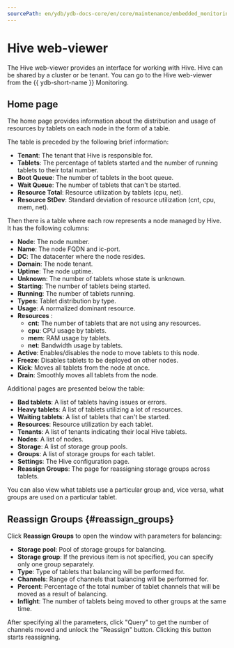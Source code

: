 ```yaml
---
sourcePath: en/ydb/ydb-docs-core/en/core/maintenance/embedded_monitoring/hive.md
---
```

# Hive web-viewer

The Hive web-viewer provides an interface for working with Hive.
Hive can be shared by a cluster or be tenant.
You can go to the Hive web-viewer from the {{ ydb-short-name }} Monitoring.

## Home page

The home page provides information about the distribution and usage of resources by tablets on each node in the form of a table.

The table is preceded by the following brief information:

* **Tenant**: The tenant that Hive is responsible for.
* **Tablets**: The percentage of tablets started and the number of running tablets to their total number.
* **Boot Queue**: The number of tablets in the boot queue.
* **Wait Queue**: The number of tablets that can't be started.
* **Resource Total**: Resource utilization by tablets (cpu, net).
* **Resource StDev**: Standard deviation of resource utilization (cnt, cpu, mem, net).

Then there is a table where each row represents a node managed by Hive. It has the following columns:

* **Node**: The node number.
* **Name**: The node FQDN and ic-port.
* **DC**: The datacenter where the node resides.
* **Domain**: The node tenant.
* **Uptime**: The node uptime.
* **Unknown**: The number of tablets whose state is unknown.
* **Starting**: The number of tablets being started.
* **Running**: The number of tablets running.
* **Types**: Tablet distribution by type.
* **Usage**: A normalized dominant resource.
* **Resources** :
  * **cnt**: The number of tablets that are not using any resources.
  * **cpu**: CPU usage by tablets.
  * **mem**: RAM usage by tablets.
  * **net**: Bandwidth usage by tablets.
* **Active**: Enables/disables the node to move tablets to this node.
* **Freeze**: Disables tablets to be deployed on other nodes.
* **Kick**: Moves all tablets from the node at once.
* **Drain**: Smoothly moves all tablets from the node.

Additional pages are presented below the table:

* **Bad tablets**: A list of tablets having issues or errors.
* **Heavy tablets**: A list of tablets utilizing a lot of resources.
* **Waiting tablets**: A list of tablets that can't be started.
* **Resources**: Resource utilization by each tablet.
* **Tenants**: A list of tenants indicating their local Hive tablets.
* **Nodes**: A list of nodes.
* **Storage**: A list of storage group pools.
* **Groups**: A list of storage groups for each tablet.
* **Settings**: The Hive configuration page.
* **Reassign Groups**: The page for reassigning storage groups across tablets.

You can also view what tablets use a particular group and, vice versa, what groups are used on a particular tablet.

## Reassign Groups {#reassign_groups}

Click **Reassign Groups** to open the window with parameters for balancing:

* **Storage pool**: Pool of storage groups for balancing.
* **Storage group**: If the previous item is not specified, you can specify only one group separately.
* **Type**: Type of tablets that balancing will be performed for.
* **Channels**: Range of channels that balancing will be performed for.
* **Percent**: Percentage of the total number of tablet channels that will be moved as a result of balancing.
* **Inflight**: The number of tablets being moved to other groups at the same time.

After specifying all the parameters, click "Query" to get the number of channels moved and unlock the "Reassign" button.
Clicking this button starts reassigning.

